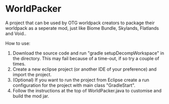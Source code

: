 # WorldPacker
A project that can be used by OTG worldpack creators to package their worldpack as a seperate mod, just like Biome Bundle, Skylands, Flatlands and Void..

How to use:
1. Download the source code and run "gradle setupDecompWorkspace" in the directory. This may fail because of a time-out, if so try a couple of times.
2. Create a new eclipse project (or another IDE of your preference) and import the project.
3. (Optional) If you want to run the project from Eclipse create a run configuration for the project with main class "GradleStart".
4. Follow the instructions at the top of WorldPacker.java to customise and build the mod jar.
